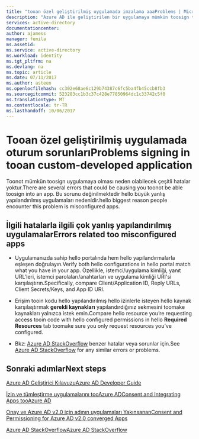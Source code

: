 ```yaml
---
title: "tooan özel geliştirilmiş uygulamada imzalama aaaProblems | Microsoft Docs"
description: "Azure AD ile geliştirilen bir uygulamaya mümkün toosign toonot neden olabilecek yaygın rrors olabilir"
services: active-directory
documentationcenter: 
author: ajamess
manager: femila
ms.assetid: 
ms.service: active-directory
ms.workload: identity
ms.tgt_pltfrm: na
ms.devlang: na
ms.topic: article
ms.date: 07/11/2017
ms.author: asteen
ms.openlocfilehash: cc302e68ae6c129b74387c6fc5ba4fb45ccb8fb3
ms.sourcegitcommit: 523283cc1b3c37c428e77850964dc1c33742c5f0
ms.translationtype: MT
ms.contentlocale: tr-TR
ms.lasthandoff: 10/06/2017
---
```

# <a name="problems-signing-in-tooan-custom-developed-application"></a><span data-ttu-id="cf3a4-103">Tooan özel geliştirilmiş uygulamada oturum sorunları</span><span class="sxs-lookup"><span data-stu-id="cf3a4-103">Problems signing in tooan custom-developed application</span></span>

<span data-ttu-id="cf3a4-104">Toonot mümkün toosign uygulamaya olması neden olabilecek çeşitli hatalar yoktur.</span><span class="sxs-lookup"><span data-stu-id="cf3a4-104">There are several errors that could be causing you toonot be able toosign into an app.</span></span> <span data-ttu-id="cf3a4-105">Bu sorunu değinilmektedir hello büyük yanlış yapılandırılmış uygulamaları nedenidir.</span><span class="sxs-lookup"><span data-stu-id="cf3a4-105">hello biggest reason people encounter this problem is misconfigured apps.</span></span>

## <a name="errors-related-too-misconfigured-apps"></a><span data-ttu-id="cf3a4-106">İlgili hatalarla ilgili çok yanlış yapılandırılmış uygulamalar</span><span class="sxs-lookup"><span data-stu-id="cf3a4-106">Errors related too misconfigured apps</span></span>

* <span data-ttu-id="cf3a4-107">Uygulamanızda sahip hello portalında hem hello yapılandırmalarla eşleşen doğrulayın.</span><span class="sxs-lookup"><span data-stu-id="cf3a4-107">Verify both hello configurations in hello portal match what you have in your app.</span></span> <span data-ttu-id="cf3a4-108">Özellikle, istemci/uygulama kimliği, yanıt URL'leri, istemci parolaları/anahtarları ve uygulama kimliği URI'si karşılaştırın.</span><span class="sxs-lookup"><span data-stu-id="cf3a4-108">Specifically, compare Client/Application ID, Reply URLs, Client Secrets/Keys, and App ID URI.</span></span>

* <span data-ttu-id="cf3a4-109">Erişim tooin kodu hello yapılandırılmış hello izinlerle isteyen hello kaynak karşılaştırmak **gerekli kaynakları** yapılandırdığınız sekmesini toomake kaynakları yalnızca istek emin.</span><span class="sxs-lookup"><span data-stu-id="cf3a4-109">Compare hello resource you’re requesting access tooin code with hello configured permissions in hello **Required Resources** tab toomake sure you only request resources you’ve configured.</span></span>

* <span data-ttu-id="cf3a4-110">Bkz: [Azure AD StackOverflow](http://stackoverflow.com/questions/tagged/azure-active-directory) benzer hatalar veya sorunlar için.</span><span class="sxs-lookup"><span data-stu-id="cf3a4-110">See [Azure AD StackOverflow](http://stackoverflow.com/questions/tagged/azure-active-directory) for any similar errors or problems.</span></span>

## <a name="next-steps"></a><span data-ttu-id="cf3a4-111">Sonraki adımlar</span><span class="sxs-lookup"><span data-stu-id="cf3a4-111">Next steps</span></span>

[<span data-ttu-id="cf3a4-112">Azure AD Geliştirici Kılavuzu</span><span class="sxs-lookup"><span data-stu-id="cf3a4-112">Azure AD Developer Guide</span></span>](https://docs.microsoft.com/azure/active-directory/develop/active-directory-developers-guide)<br>

[<span data-ttu-id="cf3a4-113">İzin ve tümleştirme uygulamalarını tooAzure AD</span><span class="sxs-lookup"><span data-stu-id="cf3a4-113">Consent and Integrating Apps tooAzure AD</span></span>](https://docs.microsoft.com/azure/active-directory/develop/active-directory-integrating-applications>)<br>

[<span data-ttu-id="cf3a4-114">Onay ve Azure AD v2.0 için adının uygulamaları Yakınsanan</span><span class="sxs-lookup"><span data-stu-id="cf3a4-114">Consent and Permissioning for Azure AD v2.0 converged Apps</span></span>](https://docs.microsoft.com/azure/active-directory/develop/active-directory-v2-scopes)<br>

[<span data-ttu-id="cf3a4-115">Azure AD StackOverflow</span><span class="sxs-lookup"><span data-stu-id="cf3a4-115">Azure AD StackOverflow</span></span>](http://stackoverflow.com/questions/tagged/azure-active-directory>)

